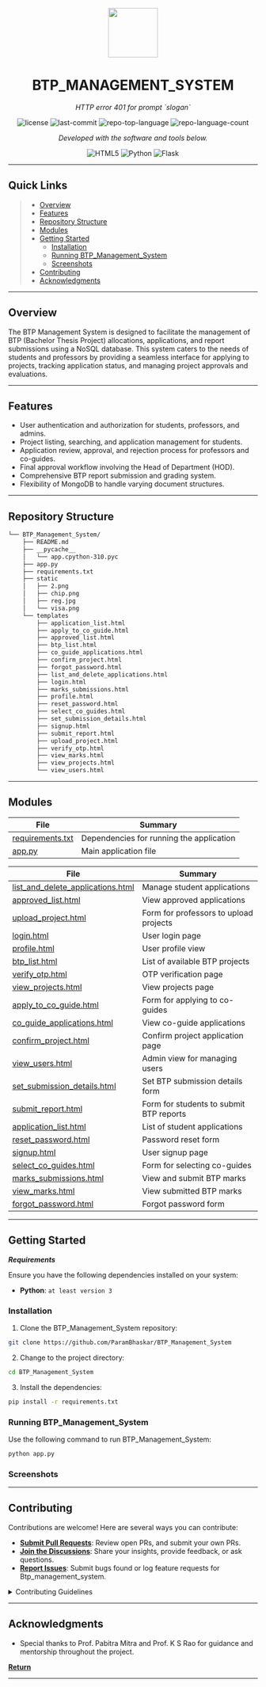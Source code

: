 <p align="center">
  <img src="https://cdn-icons-png.flaticon.com/512/6295/6295417.png" width="100" />
</p>
<p align="center">
    <h1 align="center">BTP_MANAGEMENT_SYSTEM</h1>
</p>
<p align="center">
    <em>HTTP error 401 for prompt `slogan`</em>
</p>
<p align="center">
	<img src="https://img.shields.io/github/license/ParamBhaskar/BTP_Management_System?style=flat&color=0080ff" alt="license">
	<img src="https://img.shields.io/github/last-commit/ParamBhaskar/BTP_Management_System?style=flat&logo=git&logoColor=white&color=0080ff" alt="last-commit">
	<img src="https://img.shields.io/github/languages/top/ParamBhaskar/BTP_Management_System?style=flat&color=0080ff" alt="repo-top-language">
	<img src="https://img.shields.io/github/languages/count/ParamBhaskar/BTP_Management_System?style=flat&color=0080ff" alt="repo-language-count">
<p>
<p align="center">
		<em>Developed with the software and tools below.</em>
</p>
<p align="center">
	<img src="https://img.shields.io/badge/HTML5-E34F26.svg?style=flat&logo=HTML5&logoColor=white" alt="HTML5">
	<img src="https://img.shields.io/badge/Python-3776AB.svg?style=flat&logo=Python&logoColor=white" alt="Python">
	<img src="https://img.shields.io/badge/Flask-000000.svg?style=flat&logo=Flask&logoColor=white" alt="Flask">
</p>
<hr>

##  Quick Links

> - [ Overview](#overview)
> - [ Features](#features)
> - [ Repository Structure](#repository-structure)
> - [ Modules](#-modules)
> - [ Getting Started](#getting-started)
>   - [ Installation](#installation)
>   - [ Running BTP_Management_System](#running-BTP_Management_System)
>   - [ Screenshots](#screenshots)
> - [ Contributing](#contributing)
> - [ Acknowledgments](#acknowledgments)

---

##  Overview

The BTP Management System is designed to facilitate the management of BTP (Bachelor Thesis Project) allocations, applications, and report submissions using a NoSQL database. This system caters to the needs of students and professors by providing a seamless interface for applying to projects, tracking application status, and managing project approvals and evaluations.

---

##  Features

- User authentication and authorization for students, professors, and admins.
- Project listing, searching, and application management for students.
- Application review, approval, and rejection process for professors and co-guides.
- Final approval workflow involving the Head of Department (HOD).
- Comprehensive BTP report submission and grading system.
- Flexibility of MongoDB to handle varying document structures.


---

##  Repository Structure

```sh
└── BTP_Management_System/
    ├── README.md
    ├── __pycache__
    │   └── app.cpython-310.pyc
    ├── app.py
    ├── requirements.txt
    ├── static
    │   ├── 2.png
    │   ├── chip.png
    │   ├── reg.jpg
    │   └── visa.png
    └── templates
        ├── application_list.html
        ├── apply_to_co_guide.html
        ├── approved_list.html
        ├── btp_list.html
        ├── co_guide_applications.html
        ├── confirm_project.html
        ├── forgot_password.html
        ├── list_and_delete_applications.html
        ├── login.html
        ├── marks_submissions.html
        ├── profile.html
        ├── reset_password.html
        ├── select_co_guides.html
        ├── set_submission_details.html
        ├── signup.html
        ├── submit_report.html
        ├── upload_project.html
        ├── verify_otp.html
        ├── view_marks.html
        ├── view_projects.html
        └── view_users.html
```

---

##  Modules


| File                                                                                                   | Summary                                      |
| ---                                                                                                    | ---                                          |
| [requirements.txt](https://github.com/ParamBhaskar/BTP_Management_System/blob/main/requirements.txt) | Dependencies for running the application |
| [app.py](https://github.com/ParamBhaskar/BTP_Management_System/blob/main/app.py)                     | Main application file            |



| File                                                                                                                                               | Summary                                                                 |
| ---                                                                                                                                                | ---                                                                     |
| [list_and_delete_applications.html](https://github.com/ParamBhaskar/BTP_Management_System/blob/main/templates/list_and_delete_applications.html) | Manage student applications |
| [approved_list.html](https://github.com/ParamBhaskar/BTP_Management_System/blob/main/templates/approved_list.html)                               | View approved applications                |
| [upload_project.html](https://github.com/ParamBhaskar/BTP_Management_System/blob/main/templates/upload_project.html)                             | Form for professors to upload projects               |
| [login.html](https://github.com/ParamBhaskar/BTP_Management_System/blob/main/templates/login.html)                                               | User login page                     |
| [profile.html](https://github.com/ParamBhaskar/BTP_Management_System/blob/main/templates/profile.html)                                           |User profile view                      |
| [btp_list.html](https://github.com/ParamBhaskar/BTP_Management_System/blob/main/templates/btp_list.html)                                         | List of available BTP projects                     |
| [verify_otp.html](https://github.com/ParamBhaskar/BTP_Management_System/blob/main/templates/verify_otp.html)                                     | OTP verification page                   |
| [view_projects.html](https://github.com/ParamBhaskar/BTP_Management_System/blob/main/templates/view_projects.html)                               | View projects page                |
| [apply_to_co_guide.html](https://github.com/ParamBhaskar/BTP_Management_System/blob/main/templates/apply_to_co_guide.html)                       | Form for applying to co-guides            |
| [co_guide_applications.html](https://github.com/ParamBhaskar/BTP_Management_System/blob/main/templates/co_guide_applications.html)               | View co-guide applications        |
| [confirm_project.html](https://github.com/ParamBhaskar/BTP_Management_System/blob/main/templates/confirm_project.html)                           | Confirm project application page              |
| [view_users.html](https://github.com/ParamBhaskar/BTP_Management_System/blob/main/templates/view_users.html)                                     | Admin view for managing users                   |
| [set_submission_details.html](https://github.com/ParamBhaskar/BTP_Management_System/blob/main/templates/set_submission_details.html)             | Set BTP submission details form       |
| [submit_report.html](https://github.com/ParamBhaskar/BTP_Management_System/blob/main/templates/submit_report.html)                               | Form for students to submit BTP reports                |
| [application_list.html](https://github.com/ParamBhaskar/BTP_Management_System/blob/main/templates/application_list.html)                         | List of student applications             |
| [reset_password.html](https://github.com/ParamBhaskar/BTP_Management_System/blob/main/templates/reset_password.html)                             | Password reset form              |
| [signup.html](https://github.com/ParamBhaskar/BTP_Management_System/blob/main/templates/signup.html)                                             | User signup page                       |
| [select_co_guides.html](https://github.com/ParamBhaskar/BTP_Management_System/blob/main/templates/select_co_guides.html)                         | Form for selecting co-guides             |
| [marks_submissions.html](https://github.com/ParamBhaskar/BTP_Management_System/blob/main/templates/marks_submissions.html)                       | View and submit BTP marks            |
| [view_marks.html](https://github.com/ParamBhaskar/BTP_Management_System/blob/main/templates/view_marks.html)                                     | View submitted BTP marks                   |
| [forgot_password.html](https://github.com/ParamBhaskar/BTP_Management_System/blob/main/templates/forgot_password.html)                           | Forgot password form              |

---

##  Getting Started

***Requirements***

Ensure you have the following dependencies installed on your system:

* **Python**: `at least version 3`

###  Installation

1. Clone the BTP_Management_System repository:

```sh
git clone https://github.com/ParamBhaskar/BTP_Management_System
```

2. Change to the project directory:

```sh
cd BTP_Management_System
```

3. Install the dependencies:

```sh
pip install -r requirements.txt
```

###  Running BTP_Management_System

Use the following command to run BTP_Management_System:

```sh
python app.py
```

###  Screenshots



---

##  Contributing

Contributions are welcome! Here are several ways you can contribute:

- **[Submit Pull Requests](https://github.com/ParamBhaskar/BTP_Management_System/blob/main/CONTRIBUTING.md)**: Review open PRs, and submit your own PRs.
- **[Join the Discussions](https://github.com/ParamBhaskar/BTP_Management_System/discussions)**: Share your insights, provide feedback, or ask questions.
- **[Report Issues](https://github.com/ParamBhaskar/BTP_Management_System/issues)**: Submit bugs found or log feature requests for Btp_management_system.

<details closed>
    <summary>Contributing Guidelines</summary>

1. **Fork the Repository**: Start by forking the project repository to your GitHub account.
2. **Clone Locally**: Clone the forked repository to your local machine using a Git client.
   ```sh
   git clone https://github.com/ParamBhaskar/BTP_Management_System
   ```
3. **Create a New Branch**: Always work on a new branch, giving it a descriptive name.
   ```sh
   git checkout -b new-feature-x
   ```
4. **Make Your Changes**: Develop and test your changes locally.
5. **Commit Your Changes**: Commit with a clear message describing your updates.
   ```sh
   git commit -m 'Implemented new feature x.'
   ```
6. **Push to GitHub**: Push the changes to your forked repository.
   ```sh
   git push origin new-feature-x
   ```
7. **Submit a Pull Request**: Create a PR against the original project repository. Clearly describe the changes and their motivations.

Once your PR is reviewed and approved, it will be merged into the main branch.

</details>

---

##  Acknowledgments

- Special thanks to Prof. Pabitra Mitra and Prof. K S Rao for guidance and mentorship throughout the project.

[**Return**](#quick-links)

---